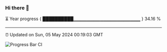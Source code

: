 ### Hi there 👋

⏳ Year progress { ██████████▁▁▁▁▁▁▁▁▁▁▁▁▁▁▁▁▁▁▁▁ } 34.16 %

---

⏰ Updated on Sun, 05 May 2024 00:19:03 GMT

![Progress Bar CI](https://github.com/liununu/liununu/workflows/Progress%20Bar%20CI/badge.svg)
